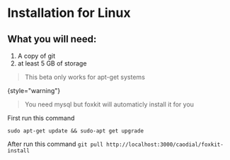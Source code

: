 # Installation for Linux

## What you will need:
 1. A copy of git
2. at least 5 GB of storage
> This beta only works for apt-get systems
> 
{style="warning"}
> You need mysql but foxkit will automaticly install it for you
> 
First run this command

``` sudo apt-get update && sudo-apt get upgrade ```

After run this command
``` git pull http://localhost:3000/caodial/foxkit-install ```


